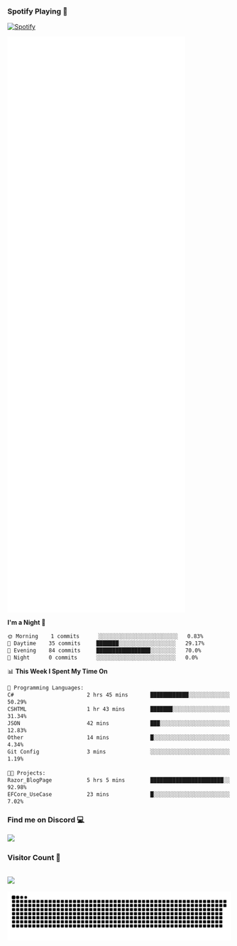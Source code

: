 ### Spotify Playing 🎵
[![Spotify](https://spotify-livestats-callme-milad.vercel.app/api/spotify)](https://open.spotify.com/user/314mrt6dxn5cqoxklh3thbwlr6by)

<img align="center" src="/github-metrics.svg" alt="Metrics" width="400">

<!--START_SECTION:waka-->
**I'm a Night 🦉** 

```text
🌞 Morning    1 commits      ░░░░░░░░░░░░░░░░░░░░░░░░░   0.83% 
🌆 Daytime    35 commits     ███████░░░░░░░░░░░░░░░░░░   29.17% 
🌃 Evening    84 commits     █████████████████░░░░░░░░   70.0% 
🌙 Night      0 commits      ░░░░░░░░░░░░░░░░░░░░░░░░░   0.0%

```


📊 **This Week I Spent My Time On** 

```text
💬 Programming Languages: 
C#                       2 hrs 45 mins       ████████████░░░░░░░░░░░░░   50.29% 
CSHTML                   1 hr 43 mins        ███████░░░░░░░░░░░░░░░░░░   31.34% 
JSON                     42 mins             ███░░░░░░░░░░░░░░░░░░░░░░   12.83% 
Other                    14 mins             █░░░░░░░░░░░░░░░░░░░░░░░░   4.34% 
Git Config               3 mins              ░░░░░░░░░░░░░░░░░░░░░░░░░   1.19%

🐱‍💻 Projects: 
Razor_BlogPage           5 hrs 5 mins        ███████████████████████░░   92.98% 
EFCore_UseCase           23 mins             █░░░░░░░░░░░░░░░░░░░░░░░░   7.02%

```


<!--END_SECTION:waka-->

### Find me on Discord 💻
<a href="https://discord.gg/t35EjYprS6" rel="nofollow"> 
  <img src="https://discord.c99.nl/widget/theme-3/977957889358573609.png" data-canonical-src="https://discord.c99.nl/widget/theme-3/977957889358573609.png" style="max-width: 100%;"></a>

### Visitor Count 🔢
<p align="left"> 
  <br>
  <img src="https://profile-counter.glitch.me/callme-devil/count.svg" />
</p>

<img src="https://github.com/callme-devil/callme-devil/blob/output/github-contribution-grid-snake.svg" alt="snake" style="max-width: 100%;">
